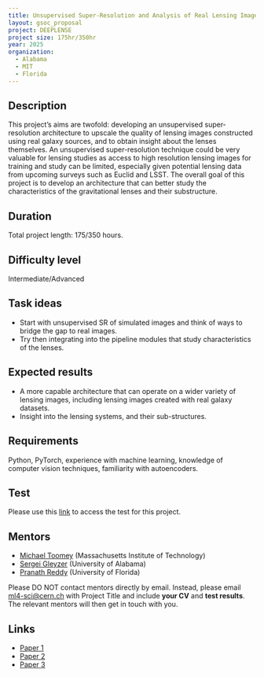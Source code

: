 ```yaml
---
title: Unsupervised Super-Resolution and Analysis of Real Lensing Images
layout: gsoc_proposal
project: DEEPLENSE
project size: 175hr/350hr
year: 2025
organization:
  - Alabama
  - MIT
  - Florida
---
```


## Description
This project’s aims are twofold: developing an unsupervised super-resolution architecture to upscale the quality of lensing images constructed using real galaxy sources, and to obtain insight about the lenses themselves. An unsupervised super-resolution technique could be very valuable for lensing studies as access to high resolution lensing images for training and study can be limited, especially given potential lensing data from upcoming surveys such as Euclid and LSST. The overall goal of this project is to develop an architecture that can better study the characteristics of the gravitational lenses and their substructure.

## Duration
Total project length: 175/350 hours.

## Difficulty level
Intermediate/Advanced

## Task ideas
 * Start with unsupervised SR of simulated images and think of ways to bridge the gap to real images.
 * Try then integrating into the pipeline modules that study characteristics of the lenses.

## Expected results
 * A more capable architecture that can operate on a wider variety of lensing images, including lensing images created with real galaxy datasets.
 * Insight into the lensing systems, and their sub-structures.

## Requirements
Python, PyTorch, experience with machine learning, knowledge of computer vision techniques, familiarity with autoencoders.

## Test
Please use this [link](https://docs.google.com/document/d/1a-5JiHph3K59gV3-kEZWzKYTFMvDeYiJvoE0U2I4x0w/edit?usp=sharing) to access the test for this project.

## Mentors
  * [Michael Toomey](mailto:ml4-sci@cern.ch) (Massachusetts Institute of Technology)
  * [Sergei Gleyzer](mailto:ml4-sci@cern.ch) (University of Alabama)
  * [Pranath Reddy](mailto:ml4-sci@cern.ch) (University of Florida)

Please DO NOT contact mentors directly by email. Instead, please email [ml4-sci@cern.ch](mailto:ml4-sci@cern.ch) with Project Title and include **your CV** and **test results**. The relevant mentors will then get in touch with you. 


## Links
  * [Paper 1](https://arxiv.org/abs/2008.12731)
  * [Paper 2](https://arxiv.org/abs/1909.07346)
  * [Paper 3](https://iopscience.iop.org/article/10.1088/2632-2153/ad76f8/meta)


